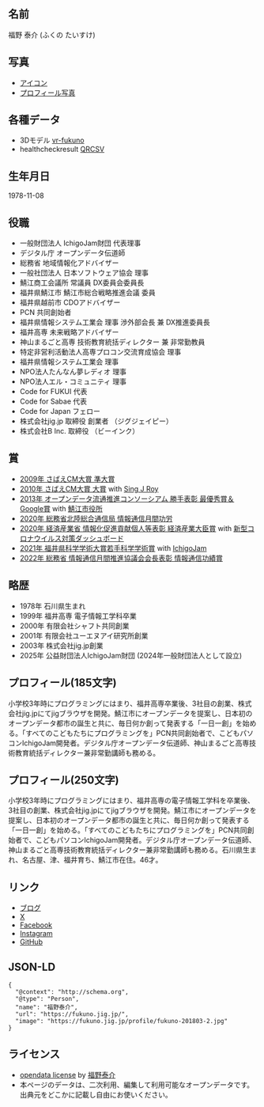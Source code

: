 ## 名前

福野 泰介 (ふくの たいすけ)

## 写真

- [アイコン](https://fukuno.jig.jp/profile/profile-ichigojam-glass.jpg)
- [プロフィール写真](https://fukuno.jig.jp/profile/fukuno-201803-2.jpg)

## 各種データ

- 3Dモデル [vr-fukuno](https://github.com/taisukef/vr-fukuno/)
- healthcheckresult [QRCSV](healthcheckresult_20250414.html)

## 生年月日

1978-11-08

## 役職

- 一般財団法人 IchigoJam財団 代表理事
- デジタル庁 オープンデータ伝道師
- 総務省 地域情報化アドバイザー
- 一般社団法人 日本ソフトウェア協会 理事
- 鯖江商工会議所 常議員 DX委員会委員長
- 福井県鯖江市 鯖江市総合戦略推進会議 委員
- 福井県越前市 CDOアドバイザー
- PCN 共同創始者
- 福井県情報システム工業会 理事 渉外部会長 兼 DX推進委員長
- 福井高専 未来戦略アドバイザー
- 神山まるごと高専 技術教育統括ディレクター 兼 非常勤教員
- 特定非営利活動法人高専プロコン交流育成協会 理事
- 福井県情報システム工業会 理事
- NPO法人たんなん夢レディオ 理事
- NPO法人エル・コミュニティ 理事
- Code for FUKUI 代表
- Code for Sabae 代表
- Code for Japan フェロー
- 株式会社jig.jp 取締役 創業者 （ジグジェイピー）
- 株式会社B Inc. 取締役 （ビーインク）

## 賞

- [2009年 さばえCM大賞 準大賞](https://www.city.sabae.fukui.jp/about_city/koho_kocho/sabaecmtaisho/2009CM.html)
- [2010年 さばえCM大賞 大賞](https://www.city.sabae.fukui.jp/about_city/koho_kocho/sabaecmtaisho/2010CM.html) with [Sing J Roy](https://note.com/solobanton_desu/n/nf4842c4339e9)
- [2013年 オープンデータ流通推進コンソーシアム 勝手表彰 最優秀賞＆Google賞](https://www.vled.or.jp/archives/vled/odpc-archive/event/2013/000076/index.html) with [鯖江市役所](https://www.city.sabae.fukui.jp/)
- [2020年 総務省北陸総合通信局 情報通信月間功労](https://www.soumu.go.jp/soutsu/hokuriku/press/2020/pre200529_01.html)
- [2020年 経済産業省 情報化促進貢献個人等表彰 経済産業大臣賞](https://www.meti.go.jp/press/2020/11/20201127001/20201127001.html) with [新型コロナウイルス対策ダッシュボード](https://www.stopcovid19.jp/)
- [2021年 福井県科学学術大賞若手科学学術賞](https://www2.pref.fukui.lg.jp/press/atfiles/pa841612410732bC.pdf) with [IchigoJam](https://ichigojam.net/)
- [2022年 総務省 情報通信月間推進協議会会長表彰 情報通信功績賞](https://www.soumu.go.jp/menu_news/s-news/01tsushin10_02000061.html)

## 略歴

- 1978年 石川県生まれ
- 1999年 福井高専 電子情報工学科卒業
- 2000年 有限会社シャフト共同創業
- 2001年 有限会社ユーエヌアイ研究所創業
- 2003年 株式会社jig.jp創業
- 2025年 公益財団法人IchigoJam財団 (2024年一般財団法人として設立)

## プロフィール(185文字)

小学校3年時にプログラミングにはまり、福井高専卒業後、3社目の創業、株式会社jig.jpにてjigブラウザを開発。鯖江市にオープンデータを提案し、日本初のオープンデータ都市の誕生と共に、毎日何か創って発表する「一日一創」を始める。「すべてのこどもたちにプログラミングを」PCN共同創始者で、こどもパソコンIchigoJam開発者。デジタル庁オープンデータ伝道師、神山まるごと高専技術教育統括ディレクター兼非常勤講師も務める。

## プロフィール(250文字)

小学校3年時にプログラミングにはまり、福井高専の電子情報工学科を卒業後、3社目の創業、株式会社jig.jpにてjigブラウザを開発。鯖江市にオープンデータを提案し、日本初のオープンデータ都市の誕生と共に、毎日何か創って発表する「一日一創」を始める。「すべてのこどもたちにプログラミングを」PCN共同創始者で、こどもパソコンIchigoJam開発者。デジタル庁オープンデータ伝道師、神山まるごと高専技術教育統括ディレクター兼非常勤講師も務める。石川県生まれ、名古屋、津、福井育ち、鯖江市在住。46才。

## リンク

- [ブログ](https://fukuno.jig.jp/)
- [X](https://x.com/taisukef)
- [Facebook](https://facebook.com/taisuke.fukuno)
- [Instagram](https://www.instagram.com/taisukef/)
- [GitHub](https://github.com/taisukef)

## JSON-LD

```jsonld
{
  "@context": "http://schema.org",
  "@type": "Person",
  "name": "福野泰介",
  "url": "https://fukuno.jig.jp/",
  "image": "https://fukuno.jig.jp/profile/fukuno-201803-2.jpg"
}
```

## ライセンス

- [opendata license](https://code4fukui.github.io/opendata-license/) by [福野泰介](https://fukuno.jig.jp/)
- 本ページのデータは、二次利用、編集して利用可能なオープンデータです。出典元をどこかに記載し自由にお使いください。
